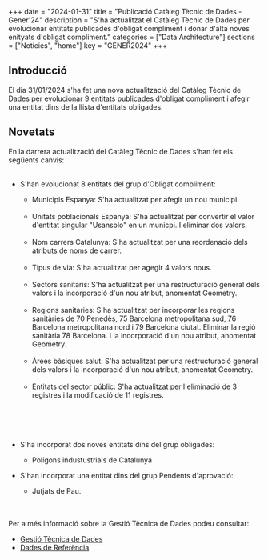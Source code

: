 +++
date        = "2024-01-31"
title       = "Publicació Catàleg Tècnic de Dades - Gener'24"
description = "S'ha actualitzat el Catàleg Tècnic de Dades per evolucionar entitats publicades d'obligat compliment i donar d'alta noves enityats d'obligat compliment."
categories  = ["Data Architecture"]
sections    = ["Notícies", "home"]
key = "GENER2024"
+++

## Introducció

El dia 31/01/2024 s'ha fet una nova actualització del Catàleg Tècnic de Dades per evolucionar 9 entitats publicades d'obligat compliment i afegir una entitat dins de la llista d'entitats obligades.
 
## Novetats

En la darrera actualització del Catàleg Tècnic de Dades s'han fet els següents canvis:<br><br>

- S'han evolucionat 8 entitats del grup d'Obligat compliment:<br>
  - Municipis Espanya: S'ha actualitzat per afegir un nou municipi.<br><br>
  - Unitats poblacionals Espanya: S'ha actualitzat per convertir el valor d'entitat singular "Usansolo" en un municpi. I eliminar dos valors.<br><br>
  - Nom carrers Catalunya: S'ha actualitzat per una reordenació dels atributs de noms de carrer.<br><br>
  - Tipus de via: S'ha actualitzat per agegir 4 valors nous.<br><br>
  - Sectors sanitaris:  S'ha actualitzat per una restructuració general dels valors i la incorporació d'un nou atribut, anomentat Geometry.<br><br>
  - Regions sanitàries: S'ha actualitzat per incorporar  les regions sanitàries de 70 Penedès, 75 Barcelona metropolitana sud, 76 Barcelona metropolitana nord i 79 Barcelona ciutat. Eliminar la regió sanitària 78 Barcelona. I  la incorporació d'un nou atribut, anomentat Geometry.<br><br> 
  - Àrees bàsiques salut: S'ha actualitzat per una restructuració general dels valors i la incorporació d'un nou atribut, anomentat Geometry.<br><br>
  - Entitats del sector públic: S'ha actualitzat per l'eliminació de 3 registres i la modificació de 11 registres.<br><br>
<br><br><br>

- S'ha incorporat dos noves entitats dins del grup obligades:<br>
   - Polígons industustrials de Catalunya<br>
 
- S'han incorporat una entitat dins del grup Pendents d'aprovació:<br>
  - Jutjats de Pau.<br><br><br>

Per a més informació sobre la Gestió Tècnica de Dades podeu consultar:

* [Gestió Tècnica de Dades](https://canigo.ctti.gencat.cat/plataformes/dadesref/gestiodades/)
* [Dades de Referència](https://canigo.ctti.gencat.cat/plataformes/dadesref/dadesref/)

